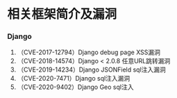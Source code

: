 # 相关框架简介及漏洞

### Django 

1. （CVE-2017-12794）Django debug page XSS漏洞 
2. （CVE-2018-14574）Django &lt; 2.0.8 任意URL跳转漏洞 
3. （CVE-2019-14234）Django JSONField sql注入漏洞 
4. （CVE-2020-7471）Django sql注入漏洞 
5. （CVE-2020-9402）Django Geo sql注入




